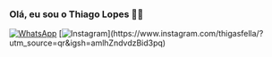 ### Olá, eu sou o Thiago Lopes 👋🏽

[![WhatsApp](https://img.shields.io/badge/WhatsApp-25D366?style=for-the-badge&logo=whatsapp&logoColor=white)](https://wa.me/5562986251491?text=Ol%C3%A1%2C%20vim%20do%20GitHub!)
[![Instagram]([https://img.shields.io/badge/WhatsApp-25D366?style=for-the-badge&logo=whatsapp&logoColor=white](https://img.shields.io/badge/Instagram-E4405F?style=for-the-badge&logo=instagram&logoColor=white))](https://www.instagram.com/thigasfella/?utm_source=qr&igsh=amlhZndvdzBid3pq)
